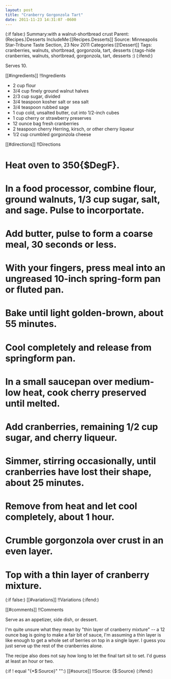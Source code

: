 ```yaml
---
layout: post
title: "Cranberry Gorgonzola Tart"
date: 2011-11-23 14:31:07 -0600
---
```

(:if false:)
Summary:with a walnut-shortbread crust
Parent:(Recipes.)Desserts
IncludeMe:[[Recipes.Desserts]]
Source: Minneapolis Star-Tribune Taste Section, 23 Nov 2011
Categories:[[!Dessert]]
Tags: cranberries, walnuts, shortbread, gorgonzola, tart, desserts
(:tags-hide cranberries, walnuts, shortbread, gorgonzola, tart, desserts :)
(:ifend:)

Serves 10.

[[#ingredients]]
!!Ingredients
* 2 cup flour
* 3/4 cup finely ground walnut halves
* 2/3 cup sugar, divided
* 3/4 teaspoon kosher salt or sea salt
* 3/4 teaspoon rubbed sage
* 1 cup cold, unsalted butter, cut into 1/2-inch cubes
* 1 cup cherry or strawberry preserves
* 12 ounce bag fresh cranberries
* 2 teaspoon cherry Herring, kirsch, or other cherry liqueur
* 1/2 cup crumbled gorgonzola cheese

[[#directions]]
!!Directions
# Heat oven to 350{$DegF}.
# In a food processor, combine flour, ground walnuts, 1/3 cup sugar, salt, and sage. Pulse to incorportate.
# Add butter, pulse to form a coarse meal, 30 seconds or less.

# With your fingers, press meal into an ungreased 10-inch spring-form pan or fluted pan.
# Bake until light golden-brown, about 55 minutes.
# Cool completely and release from springform pan.

# In a small saucepan over medium-low heat, cook cherry preserved until melted.
# Add cranberries, remaining 1/2 cup sugar, and cherry liqueur.
# Simmer, stirring occasionally, until cranberries have lost their shape, about 25 minutes.
# Remove from heat and let cool completely, about 1 hour.

# Crumble gorgonzola over crust in an even layer.
# Top with a thin layer of cranberry mixture.

(:if false:)
[[#variations]]
!!Variations
(:ifend:)

[[#comments]]
!!Comments

Serve as an appetizer, side dish, or dessert.

I'm quite unsure what they mean by "thin layer of cranberry mixture" -- a 12 ounce bag is going to make a fair bit of sauce, I'm assuming a thin layer is like enough to get a whole set of berries on top in a single layer. I guess you just serve up the rest of the cranberries alone.

The recipe also does not say how long to let the final tart sit to set. I'd guess at least an hour or two.


(:if ! equal "{*$:Source}" "":)
[[#source]]
!!Source:
{$:Source}
(:ifend:)


